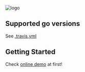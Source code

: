 ![logo](http://toqoz.net/art/images/gopwt.svg)

## Supported go versions

See [.travis.yml](/.travis.yml)

## Getting Started

Check [online demo](http://gopwt.toqoz.net) at first!

